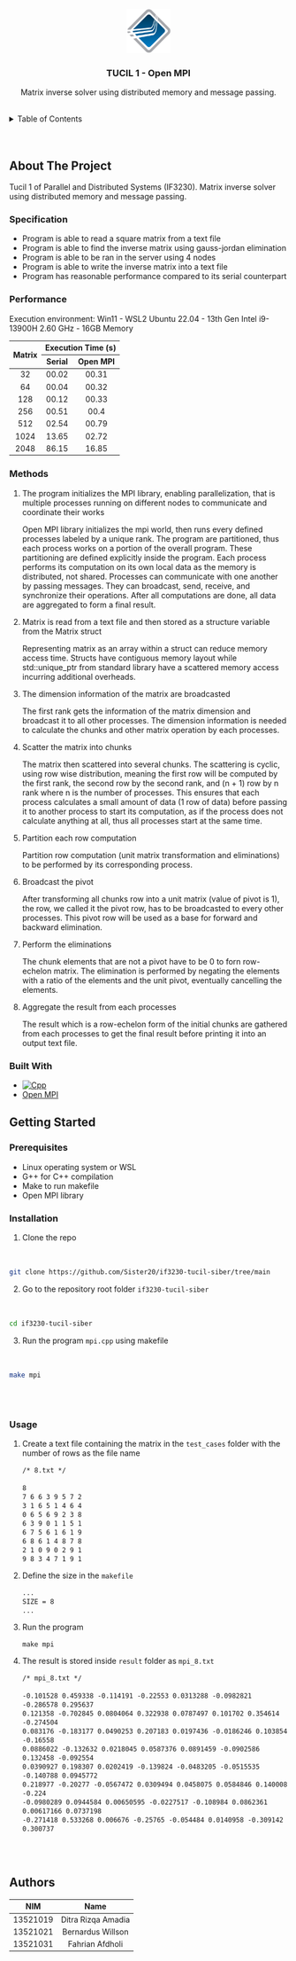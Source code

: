 <!-- LOGO -->
<br />
<div align="center">
  <a href="https://github.com/Sister20/if3230-tucil-siber">
    <img src="../../public/open-mpi-ic.png" alt="Logo" width="80" height="80">
  </a>

  <h3 align="center">TUCIL 1 - Open MPI</h3>

  <p align="center">
    Matrix inverse solver using distributed memory and message passing.
  </p>
</div>

<!-- TABLE OF CONTENTS -->
<br />
<details>
  <summary>Table of Contents</summary>
  <ol>
    <li>
        <a href="#about-the-project">About The Project</a>
        <ul>
            <li><a href="#specification">Specification</a></li>
            <li><a href="#performance">Performance</a></li>
            <li><a href="#methods">Methods</a></li>
            <li><a href="#tech-stack">Tech Stack</a></li>
        </ul>
    </li>
    <li>
        <a href="#getting-started">Getting Started</a>
        <ul>
            <li><a href="#prerequisites">Prerequisites</a></li>
            <li><a href="#installation">Installation</a></li>
            <li><a href="#installation">Usage</a></li>
        </ul>
    </li>
    <li>
        <a href="#authors">Author</a>
    </li>
  </ol>
</details>
<br/>
<br/>

<!-- ABOUT THE PROJECT -->
## About The Project

Tucil 1 of Parallel and Distributed Systems (IF3230). Matrix inverse solver using distributed memory and message passing. 

### Specification

* Program is able to read a square matrix from a text file
* Program is able to find the inverse matrix using gauss-jordan elimination
* Program is able to be ran in the server using 4 nodes
* Program is able to write the inverse matrix into a text file
* Program has reasonable performance compared to its serial counterpart 

### Performance
Execution environment: Win11 - WSL2 Ubuntu 22.04 - 13th Gen Intel i9-13900H 2.60 GHz - 16GB Memory 

<table style="text-align: center;">
    <thead>
        <tr>
            <th scope="col" rowspan="2">Matrix</th>
            <th scope="col" colspan="2">Execution Time (s)</th>
        </tr>
        <tr>
            <th scope="col">Serial</th>
            <th scope="col">Open MPI</th>
        </tr>
    </thead>
    <tbody>
        <tr>
            <td>32</td>
            <td>00.02</td>
            <td>00.31</td>
        </tr>
        <tr>
            <td>64</td>
            <td>00.04</td>
            <td>00.32</td>
        </tr>
        <tr>
            <td>128</td>
            <td>00.12</td>
            <td>00.33</td>
        </tr>
        <tr>
            <td>256</td>
            <td>00.51</td>
            <td>00.4</td>
        </tr>
        <tr>
            <td>512</td>
            <td>02.54</td>
            <td>00.79</td>
        </tr>
        <tr>
            <td>1024</td>
            <td>13.65</td>
            <td>02.72</td>
        </tr>
        <tr>
            <td>2048</td>
            <td>86.15</td>
            <td>16.85</td>
        </tr>
    </tbody>
</table>

### Methods

1. The program initializes the MPI library, enabling parallelization, that is multiple processes running on different nodes to communicate and coordinate their works
    
    Open MPI library initializes the mpi world, then runs every defined processes labeled by a unique rank. The program are partitioned, thus each process works on a portion of the overall program. These partitioning are defined explicitly inside the program. Each process performs its computation on its own local data as the memory is distributed, not shared. Processes can communicate with one another by passing messages. They can broadcast, send, receive, and synchronize their operations. After all computations are done, all data are aggregated to form a final result.

2. Matrix is read from a text file and then stored as a structure variable from the Matrix struct

    Representing matrix as an array within a struct can reduce memory access time. Structs have contiguous memory layout while std::unique_ptr from standard library have a scattered memory access incurring additional overheads. 

3. The dimension information of the matrix are broadcasted

    The first rank gets the information of the matrix dimension and broadcast it to all other processes. The dimension information is needed to calculate the chunks and other matrix operation by each processes. 

4. Scatter the matrix into chunks

    The matrix then scattered into several chunks. The scattering is cyclic, using row wise distribution, meaning the first row will be computed by the first rank, the second row by the second rank, and (n + 1) row by n rank where n is the number of processes. This ensures that each process calculates a small amount of data (1 row of data) before passing it to another process to start its computation, as if the process does not calculate anything at all, thus all processes start at the same time.

5. Partition each row computation

    Partition row computation (unit matrix transformation and eliminations) to be performed by its corresponding process. 

6. Broadcast the pivot
  
    After transforming all chunks row into a unit matrix (value of pivot is 1), the row, we called it the pivot row, has to be broadcasted to every other processes. This pivot row will be used as a base for forward and backward elimination.

7. Perform the eliminations

    The chunk elements that are not a pivot have to be 0 to forn row-echelon matrix. The elimination is performed by negating the elements with a ratio of the elements and the unit pivot, eventually cancelling the elements.

8. Aggregate the result from each processes

    The result which is a row-echelon form of the initial chunks are gathered from each processes to get the final result before printing it into an output text file.


### Built With

* [![Cpp][Cpp.cpp]][Cpp-url]
* [Open MPI][OpenMPI-url]

<!-- GETTING STARTED -->

## Getting Started

### Prerequisites
* Linux operating system or WSL
* G++ for C++ compilation
* Make to run makefile
* Open MPI library

### Installation
1. Clone the repo
  <br/>

   ```sh
   git clone https://github.com/Sister20/if3230-tucil-siber/tree/main
   ```
2. Go to the repository root folder `if3230-tucil-siber`
  <br/>

   ```sh
   cd if3230-tucil-siber
   ```
3. Run the program `mpi.cpp` using makefile
  <br/>

   ```sh
   make mpi
   ```
<br/>
<br/>

### Usage

1. Create a text file containing the matrix in the `test_cases` folder with the number of rows as the file name
    <br/>

    ```ssh
    /* 8.txt */

    8
    7 6 6 3 9 5 7 2
    3 1 6 5 1 4 6 4
    0 6 5 6 9 2 3 8
    6 3 9 0 1 1 5 1
    6 7 5 6 1 6 1 9
    6 8 6 1 4 8 7 8
    2 1 0 9 0 2 9 1
    9 8 3 4 7 1 9 1
    ```
2. Define the size in the `makefile`
    <br/>

    ```ssh
    ...
    SIZE = 8
    ...
    ```
3. Run the program
    <br/> 

    ```ssh
    make mpi
    ```
4. The result is stored inside `result` folder as `mpi_8.txt`
    <br/>

    ```ssh
    /* mpi_8.txt */

    -0.101528 0.459338 -0.114191 -0.22553 0.0313288 -0.0982821 -0.286578 0.295637
    0.121358 -0.702845 0.0804064 0.322938 0.0787497 0.101702 0.354614 -0.274504
    0.083176 -0.183177 0.0490253 0.207183 0.0197436 -0.0186246 0.103854 -0.16558
    0.0886022 -0.132632 0.0218045 0.0587376 0.0891459 -0.0902586 0.132458 -0.092554
    0.0390927 0.198307 0.0202419 -0.139824 -0.0483205 -0.0515535 -0.140788 0.0945772
    0.218977 -0.20277 -0.0567472 0.0309494 0.0458075 0.0584846 0.140008 -0.224
    -0.0980289 0.0944584 0.00650595 -0.0227517 -0.108984 0.0862361 0.00617166 0.0737198
    -0.271418 0.533268 0.006676 -0.25765 -0.054484 0.0140958 -0.309142 0.300737
    ```
<br/>
<br/>

<!-- AUTHOR -->

## Authors

| NIM | Name | 
| :---: | :---: |
| 13521019 | Ditra Rizqa Amadia | 
| 13521021 | Bernardus Willson |
| 13521031 | Fahrian Afdholi |

<!-- MARKDOWN LINKS & IMAGES -->
<!-- https://www.markdownguide.org/basic-syntax/#reference-style-links -->
[Cpp.cpp]: https://img.shields.io/badge/c++-%2300599C.svg?style=for-the-badge&logo=c%2B%2B&logoColor=white
[Cpp-url]: https://isocpp.org/std/the-standard
[OpenMPI-url]: https://github.com/open-mpi